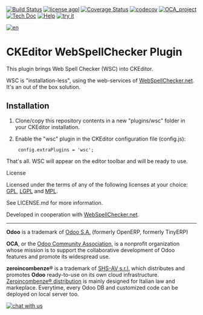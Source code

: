 [![Build Status](https://travis-ci.org/zeroincombenze/wsc.svg?branch=10.0)](https://travis-ci.org/zeroincombenze/wsc)
[![license agpl](https://img.shields.io/badge/licence-AGPL--3-blue.svg)](http://www.gnu.org/licenses/agpl-3.0.html)
[![Coverage Status](https://coveralls.io/repos/github/zeroincombenze/wsc/badge.svg?branch=10.0)](https://coveralls.io/github/zeroincombenze/wsc?branch=10.0)
[![codecov](https://codecov.io/gh/zeroincombenze/wsc/branch/10.0/graph/badge.svg)](https://codecov.io/gh/zeroincombenze/wsc/branch/10.0)
[![OCA_project](http://www.zeroincombenze.it/wp-content/uploads/ci-ct/prd/button-oca-10.svg)](https://github.com/OCA/wsc/tree/10.0)
[![Tech Doc](http://www.zeroincombenze.it/wp-content/uploads/ci-ct/prd/button-docs-10.svg)](http://wiki.zeroincombenze.org/en/Odoo/10.0/dev)
[![Help](http://www.zeroincombenze.it/wp-content/uploads/ci-ct/prd/button-help-10.svg)](http://wiki.zeroincombenze.org/en/Odoo/10.0/man/)
[![try it](http://www.zeroincombenze.it/wp-content/uploads/ci-ct/prd/button-try-it-10.svg)](http://erp10.zeroincombenze.it)




















































[![en](http://www.shs-av.com/wp-content/en_US.png)](http://wiki.zeroincombenze.org/it/Odoo/7.0/man)

CKEditor WebSpellChecker Plugin
================================

This plugin brings Web Spell Checker (WSC) into CKEditor.

WSC is "installation-less", using the web-services of [WebSpellChecker.net](http://www.webspellchecker.net/). It's an out of the box solution.

Installation
------------






1. Clone/copy this repository contents in a new "plugins/wsc" folder in your CKEditor installation.
2. Enable the "wsc" plugin in the CKEditor configuration file (config.js):

        config.extraPlugins = 'wsc';

That's all. WSC will appear on the editor toolbar and will be ready to use.

License

Licensed under the terms of any of the following licenses at your choice: [GPL](http://www.gnu.org/licenses/gpl.html), [LGPL](http://www.gnu.org/licenses/lgpl.html) and [MPL](http://www.mozilla.org/MPL/MPL-1.1.html).

See LICENSE.md for more information.

Developed in cooperation with [WebSpellChecker.net](http://www.webspellchecker.net/).

[//]: # (copyright)

----

**Odoo** is a trademark of [Odoo S.A.](https://www.odoo.com/) (formerly OpenERP, formerly TinyERP)

**OCA**, or the [Odoo Community Association](http://odoo-community.org/), is a nonprofit organization whose
mission is to support the collaborative development of Odoo features and
promote its widespread use.

**zeroincombenze®** is a trademark of [SHS-AV s.r.l.](http://www.shs-av.com/)
which distributes and promotes **Odoo** ready-to-use on its own cloud infrastructure.
[Zeroincombenze® distribution](http://wiki.zeroincombenze.org/en/Odoo)
is mainly designed for Italian law and markeplace.
Everytime, every Odoo DB and customized code can be deployed on local server too.

[//]: # (end copyright)

[//]: # (addons)

[//]: # (end addons)

[![chat with us](https://www.shs-av.com/wp-content/chat_with_us.gif)](https://tawk.to/85d4f6e06e68dd4e358797643fe5ee67540e408b)
